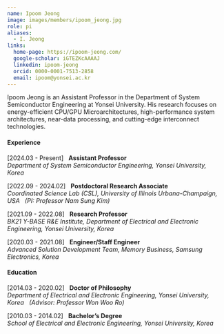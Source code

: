 ```yaml
---
name: Ipoom Jeong
image: images/members/ipoom_jeong.jpg
role: pi
aliases:
  - I. Jeong
links:
  home-page: https://ipoom-jeong.com/
  google-scholar: iGTEZKcAAAAJ
  linkedin: ipoom-jeong
  orcid: 0000-0001-7513-2858
  email: ipoom@yonsei.ac.kr
---
```


Ipoom Jeong is an Assistant Professor in the Department of System Semiconductor Engineering at Yonsei University. His research focuses on energy-efficient CPU/GPU Microarchitectures, high-performance system architectures, near-data processing, and cutting-edge interconnect technologies.

<!--
He earned his Ph.D. degree from the Department of Electrical and Electronic Engineering at Yonsei University in 2020. His research expertise encompasses roles such as a Hardware Engineer in the Memory Business division at Samsung Electronics (2020-2021), a Research Professor in the School of Electrical and Electronic Engineering at Yonsei University (2021-2022), and a Postdoctoral Research Associate at the University of Illinois Urbana-Champaign (2022-2024).
-->

#### **Experience**

[2024.03 - Present] &nbsp; **Assistant Professor**<br>
_Department of System Semiconductor Engineering, Yonsei University, Korea_

[2022.09 - 2024.02] &nbsp; **Postdoctoral Research Associate**<br>
_Coordinated Science Lab (CSL), University of Illinois Urbana-Champaign, USA &nbsp; (PI: Professor Nam Sung Kim)_

[2021.09 - 2022.08] &nbsp; **Research Professor**<br>
_BK21 Y-BASE R&E Institute, Department of Electrical and Electronic Engineering, Yonsei University, Korea_

[2020.03 - 2021.08] &nbsp; **Engineer/Staff Engineer**<br>
_Advanced Solution Development Team, Memory Business, Samsung Electronics, Korea_

#### **Education**

[2014.03 - 2020.02] &nbsp; **Doctor of Philosophy**<br>
_Department of Electrical and Electronic Engineering, Yonsei University, Korea &nbsp; (Advisor: Professor Won Woo Ro)_

[2010.03 - 2014.02] &nbsp; **Bachelor’s Degree**<br>
_School of Electrical and Electronic Engineering, Yonsei University, Korea_
